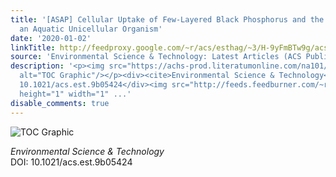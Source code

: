 ```yaml
---
title: '[ASAP] Cellular Uptake of Few-Layered Black Phosphorus and the Toxicity to
  an Aquatic Unicellular Organism'
date: '2020-01-02'
linkTitle: http://feedproxy.google.com/~r/acs/esthag/~3/H-9yFmBTw9g/acs.est.9b05424
source: 'Environmental Science & Technology: Latest Articles (ACS Publications)'
description: '<p><img src="https://achs-prod.literatumonline.com/na101/home/literatum/publisher/achs/journals/content/esthag/0/esthag.ahead-of-print/acs.est.9b05424/20200102/images/medium/es9b05424_0006.gif"
  alt="TOC Graphic"/></p><div><cite>Environmental Science & Technology</cite></div><div>DOI:
  10.1021/acs.est.9b05424</div><img src="http://feeds.feedburner.com/~r/acs/esthag/~4/H-9yFmBTw9g"
  height="1" width="1" ...'
disable_comments: true
---
```

<p><img src="https://achs-prod.literatumonline.com/na101/home/literatum/publisher/achs/journals/content/esthag/0/esthag.ahead-of-print/acs.est.9b05424/20200102/images/medium/es9b05424_0006.gif" alt="TOC Graphic"/></p><div><cite>Environmental Science & Technology</cite></div><div>DOI: 10.1021/acs.est.9b05424</div><img src="http://feeds.feedburner.com/~r/acs/esthag/~4/H-9yFmBTw9g" height="1" width="1" ...